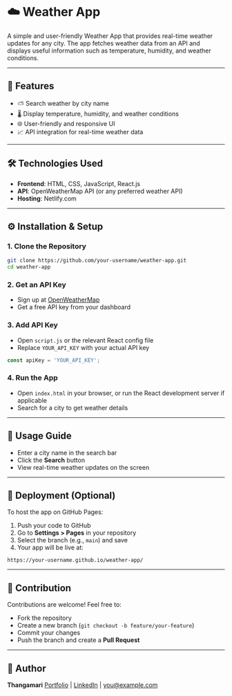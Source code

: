 # ☁️ Weather App

A simple and user-friendly Weather App that provides real-time weather updates for any city. The app fetches weather data from an API and displays useful information such as temperature, humidity, and weather conditions.

---

## 🚀 Features

* ⛅ Search weather by city name
* 🌡️ Display temperature, humidity, and weather conditions
* 🌐 User-friendly and responsive UI
* 📈 API integration for real-time weather data

---

## 🛠️ Technologies Used

* **Frontend**: HTML, CSS, JavaScript, React.js
* **API**: OpenWeatherMap API (or any preferred weather API)
* **Hosting**: Netlify.com

---

## ⚙️ Installation & Setup

### 1. Clone the Repository

```bash
git clone https://github.com/your-username/weather-app.git
cd weather-app
```

### 2. Get an API Key

* Sign up at [OpenWeatherMap](https://openweathermap.org/)
* Get a free API key from your dashboard

### 3. Add API Key

* Open `script.js` or the relevant React config file
* Replace `YOUR_API_KEY` with your actual API key

```javascript
const apiKey = 'YOUR_API_KEY';
```

### 4. Run the App

* Open `index.html` in your browser, or run the React development server if applicable
* Search for a city to get weather details

---

## 📖 Usage Guide

* Enter a city name in the search bar
* Click the **Search** button
* View real-time weather updates on the screen

---

## 🚧 Deployment (Optional)

To host the app on GitHub Pages:

1. Push your code to GitHub
2. Go to **Settings > Pages** in your repository
3. Select the branch (e.g., `main`) and save
4. Your app will be live at:

```
https://your-username.github.io/weather-app/
```

---

## 📝 Contribution

Contributions are welcome! Feel free to:

* Fork the repository
* Create a new branch (`git checkout -b feature/your-feature`)
* Commit your changes
* Push the branch and create a **Pull Request**

---

## 👤 Author

**Thangamari**
[Portfolio](https://tm-dev-portfolio.web.app/) | [LinkedIn](https://www.linkedin.com/in/thanga-mari-03334126b/) | [you@example.com](mailto:thangamari616@Gmail.com)
